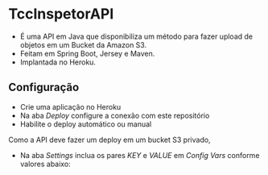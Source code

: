 # TccInspetorAPI

- É uma API em Java que disponibiliza um método para fazer upload de objetos em um Bucket da Amazon S3.
- Feitam em Spring Boot, Jersey e Maven.
- Implantada no Heroku.

## Configuração

- Crie uma aplicação no Heroku 
- Na aba _Deploy_ configure a conexão com este repositório
- Habilite o deploy automático ou manual

Como a API deve fazer um deploy em um bucket S3 privado, 

- Na aba _Settings_ inclua os pares _KEY_ e _VALUE_ em _Config Vars_ conforme valores abaixo:





